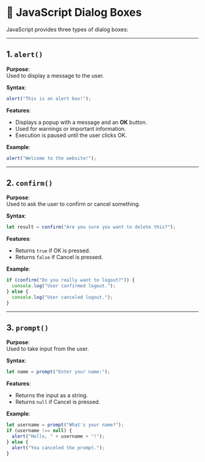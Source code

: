 
# 📘 JavaScript Dialog Boxes

JavaScript provides three types of dialog boxes:

---

## 1. `alert()`

**Purpose**:  
Used to display a message to the user.

**Syntax**:
```javascript
alert("This is an alert box!");
```

**Features**:
- Displays a popup with a message and an **OK** button.
- Used for warnings or important information.
- Execution is paused until the user clicks OK.

**Example**:
```javascript
alert("Welcome to the website!");
```

---

## 2. `confirm()`

**Purpose**:  
Used to ask the user to confirm or cancel something.

**Syntax**:
```javascript
let result = confirm("Are you sure you want to delete this?");
```

**Features**:
- Returns `true` if OK is pressed.
- Returns `false` if Cancel is pressed.

**Example**:
```javascript
if (confirm("Do you really want to logout?")) {
  console.log("User confirmed logout.");
} else {
  console.log("User canceled logout.");
}
```

---

## 3. `prompt()`

**Purpose**:  
Used to take input from the user.

**Syntax**:
```javascript
let name = prompt("Enter your name:");
```

**Features**:
- Returns the input as a string.
- Returns `null` if Cancel is pressed.

**Example**:
```javascript
let username = prompt("What's your name?");
if (username !== null) {
  alert("Hello, " + username + "!");
} else {
  alert("You canceled the prompt.");
}
```